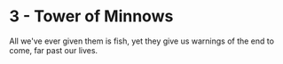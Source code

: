 # 3 - Tower of Minnows

All we've ever given them is fish, yet they give us warnings of the end to come, far past our lives.